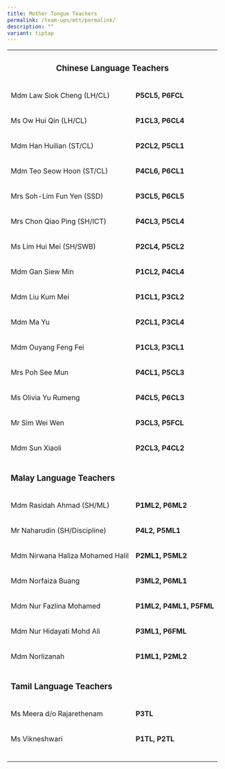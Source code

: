 ```yaml
---
title: Mother Tongue Teachers
permalink: /team-ups/mtt/permalink/
description: ""
variant: tiptap
---
```

<table><tbody><tr><th rowspan="1" colspan="2"><h3><strong>Chinese Language Teachers</strong></h3></th></tr><tr><td rowspan="1" colspan="1"><p>Mdm Law Siok Cheng (LH/CL)</p></td><td rowspan="1" colspan="1"><p><strong>P5CL5, P6FCL</strong></p></td></tr><tr><td rowspan="1" colspan="1"><p>Ms Ow Hui Qin (LH/CL)</p></td><td rowspan="1" colspan="1"><p><strong>P1CL3, P6CL4</strong></p></td></tr><tr><td rowspan="1" colspan="1"><p>Mdm Han Huilian (ST/CL)</p></td><td rowspan="1" colspan="1"><p><strong>P2CL2, P5CL1</strong></p></td></tr><tr><td rowspan="1" colspan="1"><p>Mdm Teo Seow Hoon (ST/CL)</p></td><td rowspan="1" colspan="1"><p><strong>P4CL6, P6CL1</strong></p></td></tr><tr><td rowspan="1" colspan="1"><p>Mrs Soh-Lim Fun Yen (SSD)</p></td><td rowspan="1" colspan="1"><p><strong>P3CL5, P6CL5</strong></p></td></tr><tr><td rowspan="1" colspan="1"><p>Mrs Chon Qiao Ping (SH/ICT)</p></td><td rowspan="1" colspan="1"><p><strong>P4CL3, P5CL4</strong></p></td></tr><tr><td rowspan="1" colspan="1"><p>Ms Lim Hui Mei (SH/SWB)</p></td><td rowspan="1" colspan="1"><p><strong>P2CL4, P5CL2</strong></p></td></tr><tr><td rowspan="1" colspan="1"><p>Mdm Gan Siew Min</p></td><td rowspan="1" colspan="1"><p><strong>P1CL2, P4CL4</strong></p></td></tr><tr><td rowspan="1" colspan="1"><p>Mdm Liu Kum Mei</p></td><td rowspan="1" colspan="1"><p><strong>P1CL1, P3CL2</strong></p></td></tr><tr><td rowspan="1" colspan="1"><p>Mdm Ma Yu</p></td><td rowspan="1" colspan="1"><p><strong>P2CL1, P3CL4</strong></p></td></tr><tr><td rowspan="1" colspan="1"><p>Mdm Ouyang Feng Fei</p></td><td rowspan="1" colspan="1"><p><strong>P1CL3, P3CL1</strong></p></td></tr><tr><td rowspan="1" colspan="1"><p>Mrs Poh See Mun</p></td><td rowspan="1" colspan="1"><p><strong>P4CL1, P5CL3</strong></p></td></tr><tr><td rowspan="1" colspan="1"><p>Ms Olivia Yu Rumeng</p></td><td rowspan="1" colspan="1"><p><strong>P4CL5, P6CL3</strong></p></td></tr><tr><td rowspan="1" colspan="1"><p>Mr Sim Wei Wen</p></td><td rowspan="1" colspan="1"><p><strong>P3CL3, P5FCL</strong></p></td></tr><tr><td rowspan="1" colspan="1"><p>Mdm Sun Xiaoli</p></td><td rowspan="1" colspan="1"><p><strong>P2CL3, P4CL2</strong></p></td></tr><tr><td rowspan="1" colspan="2"><p></p><h3><strong>Malay Language Teachers</strong></h3></td></tr><tr><td rowspan="1" colspan="1"><p>Mdm Rasidah Ahmad (SH/ML)</p></td><td rowspan="1" colspan="1"><p><strong>P1ML2, P6ML2</strong></p></td></tr><tr><td rowspan="1" colspan="1"><p>Mr Naharudin (SH/Discipline)</p></td><td rowspan="1" colspan="1"><p><strong>P4L2, P5ML1</strong></p></td></tr><tr><td rowspan="1" colspan="1"><p>Mdm Nirwana Haliza Mohamed Halil</p></td><td rowspan="1" colspan="1"><p><strong>P2ML1, P5ML2</strong></p></td></tr><tr><td rowspan="1" colspan="1"><p>Mdm Norfaiza Buang</p></td><td rowspan="1" colspan="1"><p><strong>P3ML2, P6ML1</strong></p></td></tr><tr><td rowspan="1" colspan="1"><p>Mdm Nur Fazlina Mohamed</p></td><td rowspan="1" colspan="1"><p><strong>P1ML2, P4ML1, P5FML</strong></p></td></tr><tr><td rowspan="1" colspan="1"><p>Mdm Nur Hidayati Mohd Ali</p></td><td rowspan="1" colspan="1"><p><strong>P3ML1, P6FML</strong></p></td></tr><tr><td rowspan="1" colspan="1"><p>Mdm Norlizanah</p></td><td rowspan="1" colspan="1"><p><strong>P1ML1, P2ML2</strong></p></td></tr><tr><td rowspan="1" colspan="2"><p></p><h3><strong>Tamil Language Teachers</strong></h3></td></tr><tr><td rowspan="1" colspan="1"><p>Ms Meera d/o Rajarethenam</p></td><td rowspan="1" colspan="1"><p><strong>P3TL</strong></p></td></tr><tr><td rowspan="1" colspan="1"><p>Ms Vikneshwari</p></td><td rowspan="1" colspan="1"><p><strong>P1TL, P2TL</strong></p></td></tr><tr><td rowspan="1" colspan="1"><p></p></td><td rowspan="1" colspan="1"><p></p></td></tr></tbody></table><h3></h3><p></p>